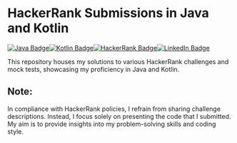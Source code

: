 # HackerRank Submissions in Java and Kotlin

[![Java Badge](https://img.shields.io/badge/-Java-007396?style=flat&logo=java&logoColor=white)](https://www.hackerrank.com/calebelsm70)[![Kotlin Badge](https://img.shields.io/badge/-Kotlin-0095D5?style=flat&logo=kotlin&logoColor=white)](https://www.hackerrank.com/calebelsm70)[![HackerRank Badge](https://img.shields.io/badge/-HackerRank-2EC866?style=flat&logo=hackerrank&logoColor=white)](https://www.hackerrank.com/calebelsm70)[![LinkedIn Badge](https://img.shields.io/badge/-LinkedIn-0077B5?style=flat&logo=linkedin&logoColor=white)](https://www.linkedin.com/in/calebemachado)

This repository houses my solutions to various HackerRank challenges and mock tests, showcasing my proficiency in Java and Kotlin.

## Note:

In compliance with HackerRank policies, I refrain from sharing challenge descriptions. Instead, I focus solely on presenting the code that I submitted. My aim is to provide insights into my problem-solving skills and coding style.

